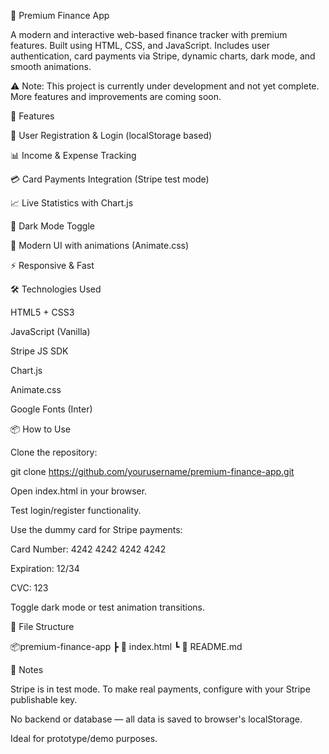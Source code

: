 💸 Premium Finance App

A modern and interactive web-based finance tracker with premium features. Built using HTML, CSS, and JavaScript. Includes user authentication, card payments via Stripe, dynamic charts, dark mode, and smooth animations.

⚠️ Note: This project is currently under development and not yet complete. More features and improvements are coming soon.

🚀 Features

🔐 User Registration & Login (localStorage based)

📊 Income & Expense Tracking

💳 Card Payments Integration (Stripe test mode)

📈 Live Statistics with Chart.js

🌙 Dark Mode Toggle

🎨 Modern UI with animations (Animate.css)

⚡ Responsive & Fast

🛠️ Technologies Used

HTML5 + CSS3

JavaScript (Vanilla)

Stripe JS SDK

Chart.js

Animate.css

Google Fonts (Inter)

📦 How to Use

Clone the repository:

git clone https://github.com/yourusername/premium-finance-app.git

Open index.html in your browser.

Test login/register functionality.

Use the dummy card for Stripe payments:

Card Number: 4242 4242 4242 4242

Expiration: 12/34

CVC: 123

Toggle dark mode or test animation transitions.

📁 File Structure

📦premium-finance-app
 ┣ 📄 index.html
 ┗ 📄 README.md

📝 Notes

Stripe is in test mode. To make real payments, configure with your Stripe publishable key.

No backend or database — all data is saved to browser's localStorage.

Ideal for prototype/demo purposes.